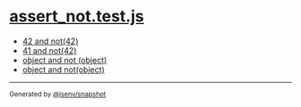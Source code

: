 # [assert_not.test.js](../assert_not.test.js)



- [42 and not(42)](42_and_not(42)/42_and_not(42).md)
- [41 and not(42)](41_and_not(42)/41_and_not(42).md)
- [object and not (object)](object_and_not_(object)/object_and_not_(object).md)
- [object and not(object)](object_and_not(object)/object_and_not(object).md)

---
<sub>
  Generated by <a href="https://github.com/jsenv/core/tree/main/packages/independent/snapshot">@jsenv/snapshot</a>
</sub>